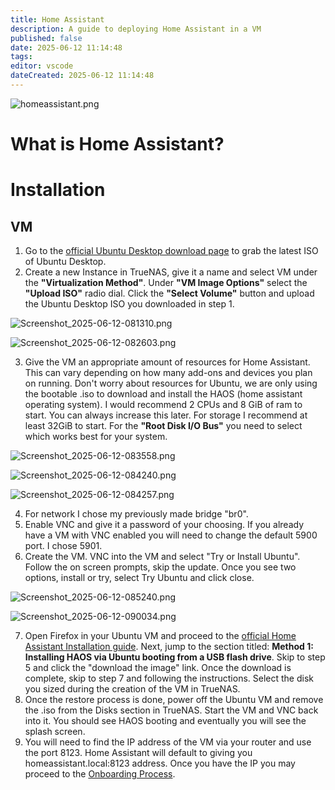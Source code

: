 ```yaml
---
title: Home Assistant
description: A guide to deploying Home Assistant in a VM
published: false
date: 2025-06-12 11:14:48
tags: 
editor: vscode
dateCreated: 2025-06-12 11:14:48
---
```


![homeassistant.png](/homeassistant.png)

# What is Home Assistant?


# Installation

## VM
1. Go to the [official Ubuntu Desktop download page](https://ubuntu.com/download/desktop) to grab the latest ISO of Ubuntu Desktop.
2. Create a new Instance in TrueNAS, give it a name and select VM under the **"Virtualization Method"**. Under **"VM Image Options"** select the **"Upload ISO"** radio dial. Click the **"Select Volume"** button and upload the Ubuntu Desktop ISO you downloaded in step 1.

![Screenshot_2025-06-12-081310.png](/Screenshot_2025-06-12-081310.png)

![Screenshot_2025-06-12-082603.png](/Screenshot_2025-06-12-082603.png)

3. Give the VM an appropriate amount of resources for Home Assistant. This can vary depending on how many add-ons and devices you plan on running. Don't worry about resources for Ubuntu, we are only using the bootable .iso to download and install the HAOS (home assistant operating system). I would recommend 2 CPUs and 8 GiB of ram to start. You can always increase this later. For storage I recommend at least 32GiB to start. For the **"Root Disk I/O Bus"** you need to select which works best for your system.

![Screenshot_2025-06-12-083558.png](/Screenshot_2025-06-12-083558.png)

![Screenshot_2025-06-12-084240.png](/Screenshot_2025-06-12-084240.png)

![Screenshot_2025-06-12-084257.png](/Screenshot_2025-06-12-084257.png)

4. For network I chose my previously made bridge "br0".
5. Enable VNC and give it a password of your choosing. If you already have a VM with VNC enabled you will need to change the default 5900 port. I chose 5901. 
6. Create the VM. VNC into the VM and select "Try or Install Ubuntu". Follow the on screen prompts, skip the update. Once you see two options, install or try, select Try Ubuntu and click close.

![Screenshot_2025-06-12-085240.png](/Screenshot_2025-06-12-085240.png)

![Screenshot_2025-06-12-090034.png](/Screenshot_2025-06-12-090034.png)

7. Open Firefox in your Ubuntu VM and proceed to the [official Home Assistant Installation guide](https://www.home-assistant.io/installation/generic-x86-64). Next, jump to the section titled: **Method 1: Installing HAOS via Ubuntu booting from a USB flash drive**. Skip to step 5 and click the "download the image" link. Once the download is complete, skip to step 7 and following the instructions. Select the disk you sized during the creation of the VM in TrueNAS.
8. Once the restore process is done, power off the Ubuntu VM and remove the .iso from the Disks section in TrueNAS. Start the VM and VNC back into it. You should see HAOS booting and eventually you will see the splash screen.
9. You will need to find the IP address of the VM via your router and use the port 8123. Home Assistant will default to giving you homeassistant.local:8123 address. Once you have the IP you may proceed to the [Onboarding Process](https://www.home-assistant.io/getting-started/onboarding/).




